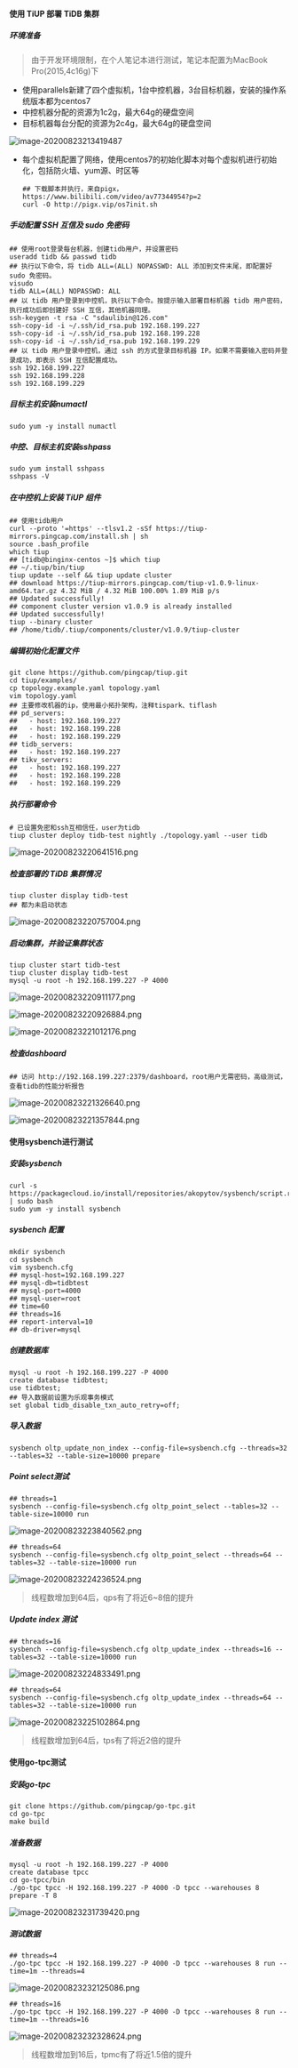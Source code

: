 #### 使用 TiUP 部署 TiDB 集群

##### 环境准备

> 由于开发环境限制，在个人笔记本进行测试，笔记本配置为MacBook Pro(2015,4c16g)下

- 使用parallels新建了四个虚拟机，1台中控机器，3台目标机器，安装的操作系统版本都为centos7
- 中控机器分配的资源为1c2g，最大64g的硬盘空间
- 目标机器每台分配的资源为2c4g，最大64g的硬盘空间

![image-20200823213419487](https://i.loli.net/2020/08/23/Pmngr9iDhJeA7Xo.png)

- 每个虚拟机配置了网络，使用centos7的初始化脚本对每个虚拟机进行初始化，包括防火墙、yum源、时区等

  ```
  ## 下载脚本并执行，来自pigx，https://www.bilibili.com/video/av77344954?p=2
  curl -O http://pigx.vip/os7init.sh
  ```

##### 手动配置 SSH 互信及 sudo 免密码

```
## 使用root登录每台机器，创建tidb用户，并设置密码
useradd tidb && passwd tidb
## 执行以下命令，将 tidb ALL=(ALL) NOPASSWD: ALL 添加到文件末尾，即配置好 sudo 免密码。
visudo
tidb ALL=(ALL) NOPASSWD: ALL
## 以 tidb 用户登录到中控机，执行以下命令。按提示输入部署目标机器 tidb 用户密码，执行成功后即创建好 SSH 互信，其他机器同理。
ssh-keygen -t rsa -C "sdaulibin@126.com"
ssh-copy-id -i ~/.ssh/id_rsa.pub 192.168.199.227
ssh-copy-id -i ~/.ssh/id_rsa.pub 192.168.199.228
ssh-copy-id -i ~/.ssh/id_rsa.pub 192.168.199.229
## 以 tidb 用户登录中控机，通过 ssh 的方式登录目标机器 IP。如果不需要输入密码并登录成功，即表示 SSH 互信配置成功。
ssh 192.168.199.227
ssh 192.168.199.228
ssh 192.168.199.229
```

##### 目标主机安装numactl

```shell
sudo yum -y install numactl
```

##### 中控、目标主机安装sshpass

```shell
sudo yum install sshpass
sshpass -V
```

##### 在中控机上安装 TiUP 组件

```
## 使用tidb用户
curl --proto '=https' --tlsv1.2 -sSf https://tiup-mirrors.pingcap.com/install.sh | sh
source .bash_profile
which tiup
## [tidb@binginx-centos ~]$ which tiup
## ~/.tiup/bin/tiup
tiup update --self && tiup update cluster
## download https://tiup-mirrors.pingcap.com/tiup-v1.0.9-linux-amd64.tar.gz 4.32 MiB / 4.32 MiB 100.00% 1.89 MiB p/s
## Updated successfully!
## component cluster version v1.0.9 is already installed
## Updated successfully!
tiup --binary cluster
## /home/tidb/.tiup/components/cluster/v1.0.9/tiup-cluster
```

##### 编辑初始化配置文件

```
git clone https://github.com/pingcap/tiup.git
cd tiup/examples/
cp topology.example.yaml topology.yaml
vim topology.yaml
## 主要修改机器的ip，使用最小拓扑架构，注释tispark、tiflash
## pd_servers:
##   - host: 192.168.199.227
##   - host: 192.168.199.228
##   - host: 192.168.199.229
## tidb_servers:
##   - host: 192.168.199.227
## tikv_servers:
##   - host: 192.168.199.227
##   - host: 192.168.199.228
##   - host: 192.168.199.229
```

##### 执行部署命令

```
# 已设置免密和ssh互相信任，user为tidb
tiup cluster deploy tidb-test nightly ./topology.yaml --user tidb
```

![image-20200823220641516.png](https://i.loli.net/2020/08/23/2DIA6psEFfvXj4H.png)

##### 检查部署的 TiDB 集群情况

```
tiup cluster display tidb-test
## 都为未启动状态
```

![image-20200823220757004.png](https://i.loli.net/2020/08/23/Wj6VRxpwCr2MIce.png)

##### 启动集群，并验证集群状态

```
tiup cluster start tidb-test
tiup cluster display tidb-test
mysql -u root -h 192.168.199.227 -P 4000
```

![image-20200823220911177.png](https://i.loli.net/2020/08/23/rgFJ51kHNBbTMhi.png)

![image-20200823220926884.png](https://i.loli.net/2020/08/23/nTiFYtxBX8IJAoG.png)

![image-20200823221012176.png](https://i.loli.net/2020/08/23/c2ZpdRy4jYNg1GK.png)

##### 检查dashboard

```
## 访问 http://192.168.199.227:2379/dashboard，root用户无需密码，高级测试，查看tidb的性能分析报告
```

![image-20200823221326640.png](https://i.loli.net/2020/08/23/c9OA8r4EzhYPIDF.png)

![image-20200823221357844.png](https://i.loli.net/2020/08/23/dntuRTKjbkOwv2F.png)

#### 使用sysbench进行测试

##### 安装sysbench

```
curl -s https://packagecloud.io/install/repositories/akopytov/sysbench/script.rpm.sh | sudo bash
sudo yum -y install sysbench
```

##### sysbench 配置

```
mkdir sysbench
cd sysbench
vim sysbench.cfg
## mysql-host=192.168.199.227
## mysql-db=tidbtest
## mysql-port=4000
## mysql-user=root
## time=60
## threads=16
## report-interval=10
## db-driver=mysql
```

##### 创建数据库

```
mysql -u root -h 192.168.199.227 -P 4000
create database tidbtest;
use tidbtest;
## 导入数据前设置为乐观事务模式
set global tidb_disable_txn_auto_retry=off;
```

##### 导入数据

```
sysbench oltp_update_non_index --config-file=sysbench.cfg --threads=32 --tables=32 --table-size=10000 prepare
```

##### Point select测试

```
## threads=1
sysbench --config-file=sysbench.cfg oltp_point_select --tables=32 --table-size=10000 run
```

![image-20200823223840562.png](https://i.loli.net/2020/08/23/r8WdUPakEIpmYZe.png)

```
## threads=64
sysbench --config-file=sysbench.cfg oltp_point_select --threads=64 --tables=32 --table-size=10000 run
```

![image-20200823224236524.png](https://i.loli.net/2020/08/23/sgKQcVnR9lumLj4.png)

> 线程数增加到64后，qps有了将近6~8倍的提升

##### Update index 测试

```
## threads=16
sysbench --config-file=sysbench.cfg oltp_update_index --threads=16 --tables=32 --table-size=10000 run
```

![image-20200823224833491.png](https://i.loli.net/2020/08/23/ql7tIG3xWMCVzmH.png)

```
## threads=64
sysbench --config-file=sysbench.cfg oltp_update_index --threads=64 --tables=32 --table-size=10000 run
```

![image-20200823225102864.png](https://i.loli.net/2020/08/23/GYfgrHyRTzPeJvS.png)

> 线程数增加到64后，tps有了将近2倍的提升

#### 使用go-tpc测试

##### 安装go-tpc

```shell
git clone https://github.com/pingcap/go-tpc.git
cd go-tpc
make build
```

##### 准备数据

```
mysql -u root -h 192.168.199.227 -P 4000
create database tpcc
cd go-tpcc/bin
./go-tpc tpcc -H 192.168.199.227 -P 4000 -D tpcc --warehouses 8 prepare -T 8
```

![image-20200823231739420.png](https://i.loli.net/2020/08/23/ArXiP3mISbqTQVG.png)

##### 测试数据

```
## threads=4
./go-tpc tpcc -H 192.168.199.227 -P 4000 -D tpcc --warehouses 8 run --time=1m --threads=4
```

![image-20200823232125086.png](https://i.loli.net/2020/08/23/ohUsfGCtjVYSwEp.png)

```
## threads=16
./go-tpc tpcc -H 192.168.199.227 -P 4000 -D tpcc --warehouses 8 run --time=1m --threads=16
```

![image-20200823232328624.png](https://i.loli.net/2020/08/23/OUnK7EeS3GYPawM.png)

> 线程数增加到16后，tpmc有了将近1.5倍的提升

